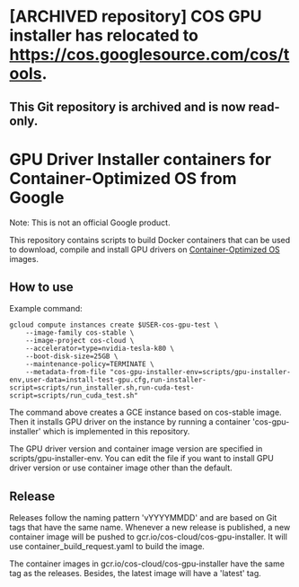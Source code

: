 # [ARCHIVED repository] COS GPU installer has relocated to https://cos.googlesource.com/cos/tools.
## This Git repository is archived and is now read-only.

# GPU Driver Installer containers for Container-Optimized OS from Google

Note: This is not an official Google product.

This repository contains scripts to build Docker containers that can be used to
download, compile and install GPU drivers on
[Container-Optimized OS](https://cloud.google.com/container-optimized-os/) images.

## How to use

Example command:
``` shell
gcloud compute instances create $USER-cos-gpu-test \
    --image-family cos-stable \
    --image-project cos-cloud \
    --accelerator=type=nvidia-tesla-k80 \
    --boot-disk-size=25GB \
    --maintenance-policy=TERMINATE \
    --metadata-from-file "cos-gpu-installer-env=scripts/gpu-installer-env,user-data=install-test-gpu.cfg,run-installer-script=scripts/run_installer.sh,run-cuda-test-script=scripts/run_cuda_test.sh"
```

The command above creates a GCE instance based on cos-stable image. Then it
installs GPU driver on the instance by running a container 'cos-gpu-installer'
which is implemented in this repository.

The GPU driver version and container image version are specified in
scripts/gpu-installer-env. You can edit the file if you want to install
GPU driver version or use container image other than the default.

## Release

Releases follow the naming pattern 'vYYYYMMDD' and are based on Git tags that
have the same name. Whenever a new release is published, a new container image
will be pushed to gcr.io/cos-cloud/cos-gpu-installer. It will use
container_build_request.yaml to build the image.

The container images in gcr.io/cos-cloud/cos-gpu-installer have the same tag
as the releases. Besides, the latest image will have a 'latest' tag.
